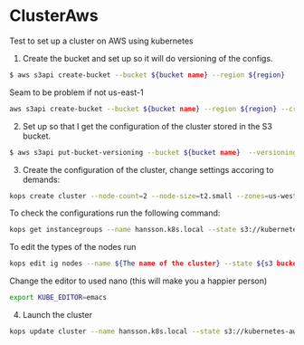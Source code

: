 # ClusterAws
Test to set up a cluster on AWS using kubernetes

1) Create the bucket and set up so it will do versioning of the configs. 
```Bash
$ aws s3api create-bucket --bucket ${bucket name} --region ${region}
```

Seam to be problem if not us-east-1

```Bash
aws s3api create-bucket --bucket ${bucket name} --region ${region} --create-bucket-configuration LocationConstraint=${region}
```

2) Set up so that I get the configuration of the cluster stored in the S3 bucket. 
```Bash
$ aws s3api put-bucket-versioning --bucket ${bucket name}  --versioning-configuration Status=Enabled
```

3) Create the configuration of the cluster, change settings accoring to demands:

```Bash
kops create cluster --node-count=2 --node-size=t2.small --zones=us-west-2a --name=${cluster name} --state ${s3 bucket}
```
To check the configurations run the following command:
```Bash
kops get instancegroups --name hansson.k8s.local --state s3://kubernetes-aws-niklas-hansson
```

To edit the types of the nodes run 
```Bash
kops edit ig nodes --name ${The name of the cluster} --state ${s3 bucket}
```

Change the editor to used nano (this will make you a happier person) 
```Bash
export KUBE_EDITOR=emacs
```

4) Launch the cluster
```Bash
kops update cluster --name hansson.k8s.local --state s3://kubernetes-aws-niklas-hansson --yes
```

